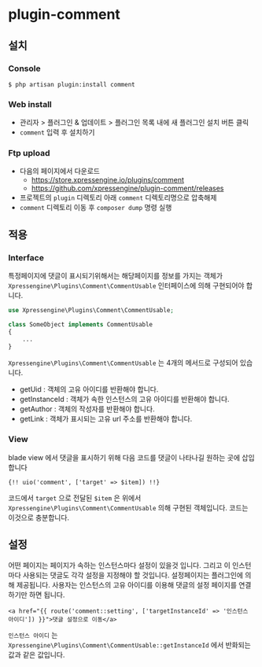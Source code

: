 # plugin-comment

## 설치
### Console
```
$ php artisan plugin:install comment
```

### Web install
- 관리자 > 플러그인 & 업데이트 > 플러그인 목록 내에 새 플러그인 설치 버튼 클릭
- `comment` 입력 후 설치하기


### Ftp upload
- 다음의 페이지에서 다운로드
    * https://store.xpressengine.io/plugins/comment
    * https://github.com/xpressengine/plugin-comment/releases
- 프로젝트의 `plugin` 디렉토리 아래 `comment` 디렉토리명으로 압축해제
- `comment` 디렉토리 이동 후 `composer dump` 명령 실행

## 적용
### Interface
특정페이지에 댓글이 표시되기위해서는 해당페이지를 정보를 가지는 객체가 `Xpressengine\Plugins\Comment\CommentUsable` 인터페이스에 의해 구현되어야 합니다.
```php
use Xpressengine\Plugins\Comment\CommentUsable;

class SomeObject implements CommentUsable
{
    ...
}
```
`Xpressengine\Plugins\Comment\CommentUsable` 는 4개의 메서드로 구성되어 있습니다.
- getUid : 객체의 고유 아이디를 반환해야 합니다.
- getInstanceId : 객체가 속한 인스턴스의 고유 아이디를 반환해야 합니다.
- getAuthor : 객체의 작성자를 반환해야 합니다.
- getLink : 객체가 표시되는 고유 url 주소를 반환해야 합니다.

### View
blade view 에서 댓글을 표시하기 위해 다음 코드를 댓글이 나타나길 원하는 곳에 삽입합니다
```
{!! uio('comment', ['target' => $item]) !!}
```
코드에서 `target` 으로 전달된 `$item` 은 위에서 `Xpressengine\Plugins\Comment\CommentUsable` 의해 구현된 객체입니다.
코드는 이것으로 충분합니다.

## 설정
어떤 페이지는 페이지가 속하는 인스턴스마다 설정이 있을것 입니다. 그리고 이 인스턴마다 사용되는 댓글도 각각 설정을 지정해야 할 것입니다.
설정페이지는 플러그인에 의해 제공됩니다. 사용자는 인스턴스의 고유 아이디를 이용해 댓글의 설정 페이지를 연결하기만 하면 됩니다.
```
<a href="{{ route('comment::setting', ['targetInstanceId' => '인스턴스 아이디']) }}">댓글 설정으로 이동</a>
```
`인스턴스 아이디` 는 `Xpressengine\Plugins\Comment\CommentUsable::getInstanceId` 에서 반화되는 값과 같은 값입니다. 